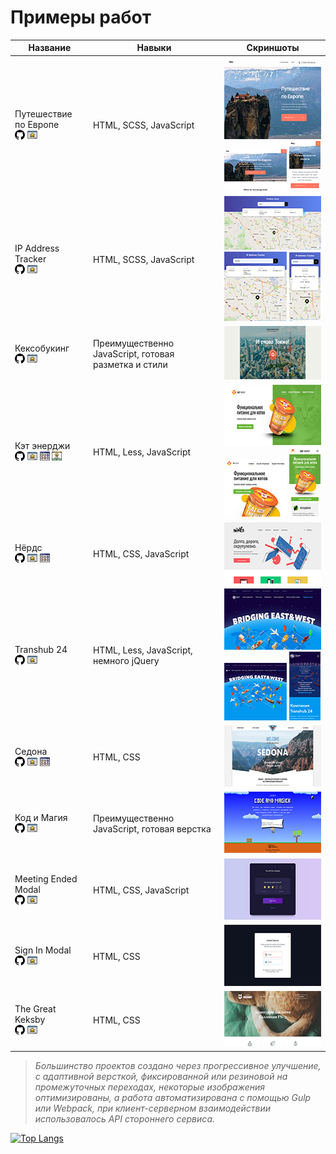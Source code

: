 # Примеры работ

Название | Навыки | Скриншоты
|--------|---------|---------|
|Путешествие по Европе<br> [![Код](img/icons/github.png)](https://github.com/dmitry-ios/euro-trip) [![Главная](img/icons/homepage.png)](https://focused-mcclintock-729c5f.netlify.app/)|HTML, SCSS, JavaScript |<img src="img/thumbnails/euro-trip-desktop.png" width="200" height="131" alt="euro-trip десктопный"> <img src="img/thumbnails/euro-trip-tablet.png" width="100" height="67" alt="euro-trip планшетный"> <img src="img/thumbnails/euro-trip-mobile.png" width="50" height="80" alt="euro-trip мобильный">|
|IP Address Tracker<br> [![Код](img/icons/github.png)](https://github.com/dmitry-ios/IP-Address-Tracker) [![Главная](img/icons/homepage.png)](https://musing-newton-2daf03.netlify.app/)|HTML, SCSS, JavaScript|<img src="img/thumbnails/ip-address-tracker-desktop.png" width="200" height="86" alt="ip-address-tracker десктопный"> <img src="img/thumbnails/ip-address-tracker-tablet.png" width="100" height="111" alt="ip-address-tracker планшетный"> <img src="img/thumbnails/ip-address-tracker-mobile.png" width="50" height="110" alt="ip-address-tracker мобильный">|
|Кексобукинг<br> [![Код](img/icons/github.png)](https://github.com/dmitry-ios/1483875-keksobooking-21) [![Главная](img/icons/homepage.png)](https://compassionate-austin-7a0844.netlify.app/)|Преимущественно JavaScript, готовая разметка и стили|<img src="img/thumbnails/keksobooking-desktop.png" width="200" height="86" alt="keksobooking десктопный">|
|Кэт энерджи <br>[![Код](img/icons/github.png)](https://github.com/dmitry-ios/1483875-cat-energy-20) [![Главная](img/icons/homepage.png)](https://nifty-agnesi-d1bbc6.netlify.app/) [![Каталог](img/icons/catalog.png)](https://nifty-agnesi-d1bbc6.netlify.app/catalog.html) [![Форма](img/icons/details.png)](https://nifty-agnesi-d1bbc6.netlify.app/form.html)|HTML, Less, JavaScript|<img src="img/thumbnails/cat-energy-desktop.png" width="200" height="98" alt="cat-energy десктопный"> <img src="img/thumbnails/cat-energy-tablet.png" width="100" height="92" alt="cat-energy планшетный"> <img src="img/thumbnails/cat-energy-mobile.png" width="50" height="110" alt="cat-energy мобильный">|
|Нёрдс <br>[![Код](img/icons/github.png)](https://github.com/dmitry-ios/1483875-nerds-28) [![Главная](img/icons/homepage.png)](https://boring-jennings-6c9769.netlify.app/) [![Каталог](img/icons/catalog.png)](https://boring-jennings-6c9769.netlify.app/catalog.html)|HTML, CSS, JavaScript|<img src="img/thumbnails/nerds-desktop.png" width="200" height="98" alt="nerds десктопный">|
|Transhub 24<br> [![Код](img/icons/github.png)](https://github.com/dmitry-ios/Transhub24) [![Главная](img/icons/homepage.png)](https://compassionate-lumiere-28ffc2.netlify.app/)|HTML, Less, JavaScript, немного jQuery|<img src="img/thumbnails/transhub-24-desktop.png" width="200" height="98" alt="transhub-24 десктопный"> <img src="img/thumbnails/transhub-24-tablet.png" width="100" height="92" alt="transhub-24 планшетный"> <img src="img/thumbnails/transhub-24-mobile.png" width="50" height="110" alt="transhub-24 мобильный">|
|Седона <br>[![Код](img/icons/github.png)](https://github.com/dmitry-ios/sedona) [![Главная](img/icons/homepage.png)](https://inspiring-mahavira-ed0a4e.netlify.app/) [![Каталог](img/icons/catalog.png)](https://inspiring-mahavira-ed0a4e.netlify.app/catalog.html)|HTML, CSS|<img src="img/thumbnails/sedona-desktop.png" width="200" height="98" alt="sedona десктопный">|
|Код и Магия<br> [![Код](img/icons/github.png)](https://github.com/dmitry-ios/1483875-code-and-magick-21) [![Главная](img/icons/homepage.png)](https://clever-wozniak-bbc709.netlify.app/)|Преимущественно JavaScript, готовая верстка|<img src="img/thumbnails/code-and-magick-desktop.png" width="200" height="98" alt="code-and-magick десктопный">|
|Meeting Ended Modal<br> [![Код](img/icons/github.png)](https://github.com/dmitry-ios/template-example/tree/master/MeetingEndedModal) [![Главная](img/icons/homepage.png)](https://jovial-curran-1fdece.netlify.app/)|HTML, CSS, JavaScript|<img src="img/thumbnails/meeting-ended-modal-desktop.png" width="200" height="98" alt="meeting-ended-modal десктопный">|
|Sign In Modal<br> [![Код](img/icons/github.png)](https://github.com/dmitry-ios/template-example/tree/master/SignIn) [![Главная](img/icons/homepage.png)](https://focused-khorana-6c2795.netlify.app/)|HTML, CSS|<img src="img/thumbnails/sign-in-modal-desktop.png" width="200" height="98" alt="sign-in-modal десктопный">|
|The Great Keksby<br> [![Код](img/icons/github.png)](https://github.com/dmitry-ios/the-great-keksby) [![Главная](img/icons/homepage.png)](https://sleepy-ramanujan-ebf175.netlify.app/)|HTML, CSS|<img src="img/thumbnails/great-keksby-desktop.png" width="200" height="89" alt="great-keksby десктопный">|

>*Большинство проектов создано через прогрессивное улучшение, с адаптивной версткой, фиксированной или резиновой на промежуточных переходах, некоторые изображения оптимизированы, а работа автоматизирована с помощью Gulp или Webpack, при клиент-серверном взаимодействии использовалось API стороннего сервиса.*

[![Top Langs](https://github-readme-stats.vercel.app/api/top-langs/?username=dmitry-ios&layout=compact)](https://github.com/anuraghazra/github-readme-stats)
